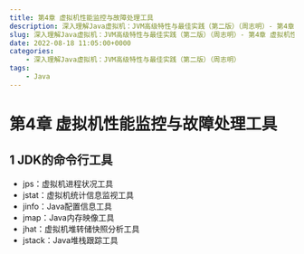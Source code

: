 ```yaml
---
title: 第4章 虚拟机性能监控与故障处理工具
description: 深入理解Java虚拟机：JVM高级特性与最佳实践（第二版）（周志明）- 第4章 虚拟机性能监控与故障处理工具
slug: 深入理解Java虚拟机：JVM高级特性与最佳实践（第二版）（周志明）- 第4章 虚拟机性能监控与故障处理工具
date: 2022-08-18 11:05:00+0000
categories:
    - 深入理解Java虚拟机：JVM高级特性与最佳实践（第二版）（周志明）
tags:
    - Java
---
```


# 第4章 虚拟机性能监控与故障处理工具

## 1 JDK的命令行工具

- jps：虚拟机进程状况工具
- jstat：虚拟机统计信息监视工具
- jinfo：Java配置信息工具
- jmap：Java内存映像工具
- jhat：虚拟机堆转储快照分析工具
- jstack：Java堆栈跟踪工具

